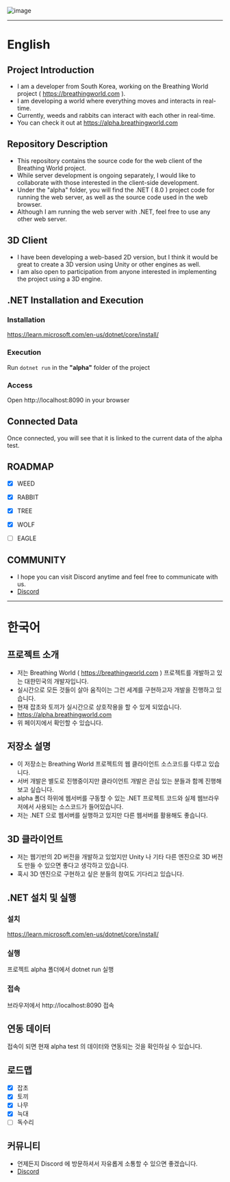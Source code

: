 ![image](https://github.com/user-attachments/assets/df381aa2-3185-4fb9-9f48-55510c0cbb89)
<hr>

# English
## Project Introduction
- I am a developer from South Korea, working on the Breathing World project ( https://breathingworld.com ).
- I am developing a world where everything moves and interacts in real-time.
- Currently, weeds and rabbits can interact with each other in real-time.
- You can check it out at https://alpha.breathingworld.com

## Repository Description
- This repository contains the source code for the web client of the Breathing World project.
- While server development is ongoing separately, I would like to collaborate with those interested in the client-side development.
- Under the "alpha" folder, you will find the .NET ( 8.0 ) project code for running the web server, as well as the source code used in the web browser.
- Although I am running the web server with .NET, feel free to use any other web server.

## 3D Client
- I have been developing a web-based 2D version, but I think it would be great to create a 3D version using Unity or other engines as well.
- I am also open to participation from anyone interested in implementing the project using a 3D engine.

## .NET Installation and Execution
### Installation
https://learn.microsoft.com/en-us/dotnet/core/install/
### Execution
Run `dotnet run` in the **"alpha"** folder of the project
### Access
Open http://localhost:8090 in your browser

## Connected Data
Once connected, you will see that it is linked to the current data of the alpha test.

## ROADMAP
- [x] WEED
- [x] RABBIT
- [x] TREE
- [x] WOLF
- [ ] EAGLE


## COMMUNITY
- I hope you can visit Discord anytime and feel free to communicate with us.
- [Discord](https://discord.gg/4Y2TpWDtJm)
<hr>

# 한국어
## 프로젝트 소개
- 저는 Breathing World ( https://breathingworld.com ) 프로젝트를 개발하고 있는 대한민국의 개발자입니다.
- 실시간으로 모든 것들이 살아 움직이는 그런 세계를 구현하고자 개발을 진행하고 있습니다.
- 현재 잡초와 토끼가 실시간으로 상호작용을 할 수 있게 되었습니다.
- https://alpha.breathingworld.com
- 위 페이지에서 확인할 수 있습니다.

## 저장소 설명
- 이 저장소는 Breathing World 프로젝트의 웹 클라이언트 소스코드를 다루고 있습니다.
- 서버 개발은 별도로 진행중이지만 클라이언트 개발은 관심 있는 분들과 함께 진행해보고 싶습니다.
- alpha 폴더 하위에 웹서버를 구동할 수 있는 .NET 프로젝트 코드와 실제 웹브라우저에서 사용되는 소스코드가 들어있습니다.
- 저는 .NET 으로 웹서버를 실행하고 있지만 다른 웹서버를 활용해도 좋습니다.

## 3D 클라이언트
- 저는 웹기반의 2D 버전을 개발하고 있었지만 Unity 나 기타 다른 엔진으로 3D 버전도 만들 수 있으면 좋다고 생각하고 있습니다.
- 혹시 3D 엔진으로 구현하고 싶은 분들의 참여도 기다리고 있습니다.

## .NET 설치 및 실행
### 설치
https://learn.microsoft.com/en-us/dotnet/core/install/
### 실행
프로젝트 alpha 폴더에서 dotnet run 실행
### 접속
브라우저에서 http://localhost:8090 접속

## 연동 데이터
접속이 되면 현재 alpha test 의 데이터와 연동되는 것을 확인하실 수 있습니다.

## 로드맵
- [x] 잡초
- [x] 토끼
- [x] 나무
- [x] 늑대
- [ ] 독수리

## 커뮤니티
- 언제든지 Discord 에 방문하셔서 자유롭게 소통할 수 있으면 좋겠습니다.
- [Discord](https://discord.gg/4Y2TpWDtJm)
